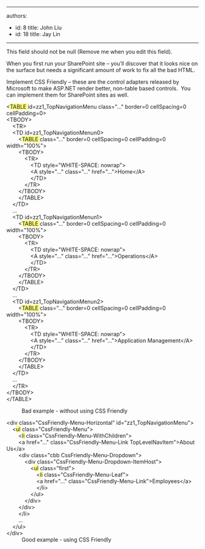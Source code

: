 

---
authors:
  - id: 8
    title: John Liu
  - id: 18
    title: Jay Lin
---




<span class='intro'> This field should not be null (Remove me when you edit this field). </span>

<p>When you first run your SharePoint site – you’ll discover that it looks nice on the surface but needs a significant amount of work to fix all the bad HTML. 
<p>Implement CSS Friendly – these are the control adapters released by Microsoft to make ASP.NET render better, non-table based controls.&#160; You can implement them for SharePoint sites as well. </p>
<dl class="badCode">
<dl>
<dl>
<dt>&lt;<font style="background-color&#58;#ffff80;">TABLE </font>id=zz1_TopNavigationMenu class=&quot;...&quot; border=0 cellSpacing=0 cellPadding=0&gt;<br>&lt;TBODY&gt;<br>&#160;&#160;&#160; &lt;TR&gt;<br>&#160;&#160;&#160;&#160;&lt;TD id=zz1_TopNavigationMenun0&gt;<br>&#160;&#160;&#160;&#160; &#160;&#160;&#160;&lt;<font style="background-color&#58;#ffff80;">TABLE </font>class=&quot;...&quot; border=0 cellSpacing=0 cellPadding=0 width=&quot;100%&quot;&gt;<br>&#160;&#160;&#160;&#160;&#160; &#160;&#160;&lt;TBODY&gt;<br>&#160;&#160;&#160;&#160;&#160;&#160; &#160;&#160;&#160;&#160; &lt;TR&gt;<br>&#160;&#160;&#160;&#160;&#160;&#160;&#160; &#160;&#160;&#160;&#160;&#160;&#160;&#160; &lt;TD style=&quot;WHITE-SPACE&#58; nowrap&quot;&gt;<br>&#160;&#160;&#160;&#160;&#160;&#160;&#160;&#160; &#160;&#160;&#160;&#160;&#160;&#160; &lt;A style=&quot;...&quot; class=&quot;...&quot; href=&quot;...&quot;&gt;Home&lt;/A&gt;<br>&#160;&#160;&#160;&#160;&#160;&#160;&#160;&#160;&#160; &#160;&#160;&#160;&#160;&#160; &lt;/TD&gt;<br>&#160;&#160;&#160;&#160;&#160;&#160;&#160;&#160;&#160; &#160; &lt;/TR&gt;<br>&#160;&#160;&#160;&#160;&#160;&#160;&#160; &lt;/TBODY&gt;<br>&#160;&#160;&#160;&#160;&#160;&#160;&#160; &lt;/TABLE&gt;<br>&#160;&#160;&#160; &lt;/TD&gt;<br>&#160;&#160;&#160;&#160;...&#160;&#160;&#160;<br>&#160;&#160;&#160; &lt;TD id=zz1_TopNavigationMenun1&gt;<br>&#160;&#160;&#160;&#160; &#160;&#160; &lt;<font style="background-color&#58;#ffff80;">TABLE </font>class=&quot;...&quot; border=0 cellSpacing=0 cellPadding=0 width=&quot;100%&quot;&gt;<br>&#160;&#160;&#160;&#160; &#160;&#160; &lt;TBODY&gt;<br>&#160;&#160;&#160;&#160;&#160; &#160;&#160;&#160;&#160;&#160; &lt;TR&gt;<br>&#160;&#160;&#160;&#160;&#160;&#160; &#160;&#160;&#160;&#160;&#160;&#160;&#160;&#160; &lt;TD style=&quot;WHITE-SPACE&#58; nowrap&quot;&gt;<br>&#160;&#160;&#160;&#160;&#160;&#160;&#160; &#160;&#160;&#160;&#160;&#160;&#160;&#160; &lt;A style=&quot;...&quot; class=&quot;...&quot; href=&quot;...&quot;&gt;Operations&lt;/A&gt;<br>&#160;&#160;&#160;&#160;&#160;&#160;&#160;&#160; &#160;&#160;&#160;&#160;&#160;&#160; &lt;/TD&gt;<br>&#160;&#160;&#160;&#160;&#160;&#160;&#160;&#160;&#160;&#160;&#160; &lt;/TR&gt;<br>&#160;&#160;&#160;&#160;&#160;&#160;&#160; &lt;/TBODY&gt;<br>&#160;&#160;&#160;&#160;&#160;&#160;&#160; &lt;/TABLE&gt;<br>&#160;&#160;&#160; &lt;/TD&gt;<br>&#160;&#160;&#160; ...<br>&#160;&#160;&#160; &lt;TD id=zz1_TopNavigationMenun2&gt;<br>&#160;&#160;&#160;&#160;&#160;&#160;&#160; &lt;<font style="background-color&#58;#ffff80;">TABLE </font>class=&quot;...&quot; border=0 cellSpacing=0 cellPadding=0 width=&quot;100%&quot;&gt;<br>&#160;&#160;&#160;&#160;&#160;&#160;&#160; &lt;TBODY&gt;<br>&#160;&#160;&#160;&#160;&#160;&#160;&#160;&#160;&#160;&#160;&#160; &lt;TR&gt;<br>&#160;&#160;&#160;&#160;&#160;&#160;&#160;&#160;&#160;&#160;&#160;&#160;&#160;&#160;&#160; &lt;TD style=&quot;WHITE-SPACE&#58; nowrap&quot;&gt;<br>&#160;&#160;&#160;&#160;&#160;&#160;&#160;&#160;&#160;&#160;&#160;&#160;&#160;&#160;&#160; &lt;A style=&quot;...&quot; class=&quot;...&quot; href=&quot;...&quot;&gt;Application Management&lt;/A&gt;<br>&#160;&#160;&#160;&#160;&#160;&#160;&#160;&#160;&#160;&#160;&#160;&#160;&#160;&#160;&#160; &lt;/TD&gt;<br>&#160;&#160;&#160;&#160;&#160;&#160;&#160;&#160;&#160;&#160;&#160; &lt;/TR&gt;<br>&#160;&#160;&#160;&#160;&#160;&#160;&#160;&#160;&lt;/TBODY&gt;<br>&#160;&#160;&#160;&#160;&#160;&#160;&#160; &lt;/TABLE&gt;<br>&#160;&#160;&#160; &lt;/TD&gt;<br>&#160;&#160;&#160; ...<br>&#160;&#160;&#160; &lt;/TR&gt;<br>&lt;/TBODY&gt;<br>&lt;/TABLE&gt;</dt></dl></dl>
<dd>Bad example - without using CSS Friendly </dd></dl>
<dl class="goodCode">
<dt>&lt;div class=&quot;CssFriendly-Menu-Horizontal&quot; id=&quot;zz1_TopNavigationMenu&quot;&gt;<br>&#160;&#160;&#160; &lt;<font style="background-color&#58;#ffff80;">ul</font> class=&quot;CssFriendly-Menu&quot;&gt;<br>&#160;&#160;&#160;&#160;&#160;&#160;&#160; &lt;<font style="background-color&#58;#ffff80;">li</font> class=&quot;CssFriendly-Menu-WithChildren&quot;&gt;<br>&#160;&#160;&#160;&#160;&#160;&#160;&#160; &lt;a href=&quot;...&quot; class=&quot;CssFriendly-Menu-Link TopLevelNavItem&quot;&gt;About Us&lt;/a&gt;<br>&#160;&#160;&#160;&#160;&#160;&#160;&#160; &lt;div class=&quot;cbb CssFriendly-Menu-Dropdown&quot;&gt;<br>&#160;&#160;&#160;&#160;&#160;&#160;&#160;&#160;&#160;&#160;&#160; &lt;div class=&quot;CssFriendly-Menu-Dropdown-ItemHost&quot;&gt;<br>&#160;&#160;&#160;&#160;&#160;&#160;&#160;&#160;&#160;&#160;&#160;&#160;&#160;&#160;&#160; &lt;<font style="background-color&#58;#ffff80;">ul</font> class=&quot;first&quot;&gt;<br>&#160;&#160;&#160;&#160;&#160;&#160;&#160;&#160;&#160;&#160;&#160;&#160;&#160;&#160;&#160;&#160;&#160;&#160;&#160; &lt;<font style="background-color&#58;#ffff80;">li</font> class=&quot;CssFriendly-Menu-Leaf&quot;&gt;<br>&#160;&#160;&#160;&#160;&#160;&#160;&#160;&#160;&#160;&#160;&#160;&#160;&#160;&#160;&#160;&#160;&#160;&#160;&#160; &lt;a href=&quot;...&quot; class=&quot;CssFriendly-Menu-Link&quot;&gt;Employees&lt;/a&gt;<br>&#160;&#160;&#160;&#160;&#160;&#160;&#160;&#160;&#160;&#160;&#160;&#160;&#160;&#160;&#160;&#160;&#160;&#160;&#160; &lt;/li&gt;<br>&#160;&#160;&#160;&#160;&#160;&#160;&#160;&#160;&#160;&#160;&#160;&#160;&#160;&#160;&#160; &lt;/ul&gt;<br>&#160;&#160;&#160;&#160;&#160;&#160;&#160;&#160;&#160;&#160;&#160; &lt;/div&gt;<br>&#160;&#160;&#160;&#160;&#160;&#160;&#160; &lt;/div&gt;<br>&#160;&#160;&#160;&#160;&#160;&#160;&#160; &lt;/li&gt;<br>&#160;&#160;&#160;&#160;&#160;&#160;&#160; ...<br>&#160;&#160;&#160; &lt;/ul&gt;<br>&lt;/div&gt; </dt>
<dd>Good example - using CSS Friendly</dd></dl>
<p></p>


